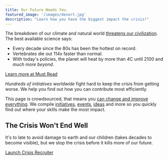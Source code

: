 ```yaml
---
title: Our Future Needs You.
featured_image: '/images/desert.jpg'
description: "Learn how you have the biggest impact the crisis!"
---
```


The breakdown of our climate and natural world [threatens our civilization](https://rebellion.earth/the-truth/the-emergency). The best available science says:

* Every decade since the 80s has been the hottest on record.
* Vertebrates die out 114x faster than normal.
* With today's policies, the planet will heat by more than 4C until 2100 and _much more beyond_.

<a href="/must-read" class="button">Learn more at <span class="button-text-highlight">Must Read</span></a>

*Hundreds of initiatives worldwide* fight hard to keep the crisis from getting worse.
We help you find out how you can contribute most efficiently.

This page is crowdsourced, that means you [can change and improve everything](contribute). We compile [initiatives](initiatives), [events](conferences), [ideas](ideas) and more so you quickly find out where your skills make the most impact.

## The Crisis Won't End Well

It's to late to avoid damage to earth and our children (takes decades to become visible), but we stop the crisis before it kills more of our future.

<a href="https://www.crisisfighters.org/initiatives/ideas/" class="button button-primary">Launch <span class="button-text-highlight">Crisis Recruiter</span></a>
